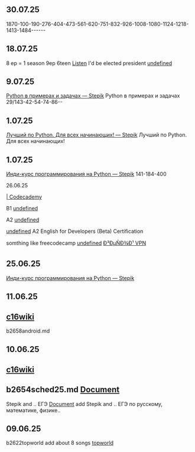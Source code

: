 

## 30.07.25
1870-100-190-276-404-473-561-620-751-832-926-1008-1080-1124-1218-1413-1484------


## 18.07.25
8 ep = 1 season 9ep
6teen
[Listen](https://mlapinm.github.io/c12elisten/d66index.html?page=10)
I'd be elected president
[undefined](https://kadikama.com/322-2004-shestnadcatiletnie.html)


## 9.07.25
[Python в примерах и задачах — Stepik](https://stepik.org/course/58638/syllabus)
Python в примерах и задачах
29/143-42-54-74-86--

## 1.07.25
[Лучший по Python. Для всех начинающих! — Stepik](https://stepik.org/course/214271/syllabus)
Лучший по Python. Для всех начинающих!
## 1.07.25
[Инди-курс программирования на Python — Stepik](https://stepik.org/course/63085/syllabus)
141-184-400

26.06.25

[| Codecademy](https://www.codecademy.com/courses/introduction-to-javascript/lessons/introduction-to-javascript/exercises/review)

B1
[undefined](https://www.freecodecamp.org/learn/b1-english-for-developers/learn-how-to-describe-places-and-events/task-3)

A2
[undefined](https://www.freecodecamp.org/learn/a2-english-for-developers/learn-greetings-in-your-first-day-at-the-office/task-6)

[undefined](https://www.freecodecamp.org/learn)
A2 English for Developers (Beta) Certification

somthing like freecodecamp
[undefined](https://alternativeto.net/software/free-code-camp/)
[Ð³ÐµÑÐ¾Ð¹ VPN](https://foxma.work/)



## 25.06.25
[Инди-курс программирования на Python — Stepik](https://stepik.org/course/63085/syllabus)




## 11.06.25
[c16wiki](https://mlapinm.github.io/c16wiki/)
--

b2658android.md

## 10.06.25
[c16wiki](https://mlapinm.github.io/c16wiki/)
--
b2654sched25.md
[Document](https://mlapinm.github.io/c16wiki/b2654sched25.html)
--
Stepik and .. ЕГЭ
[Document](https://mlapinm.github.io/c16wiki/b2644books.html)
add
Stepik and ..
ЕГЭ по русскому, математике, физике..

## 09.06.25 
b2622topworld
add about 8 songs
[topworld](https://mlapinm.github.io/c16wiki/b2622topworld.html)


